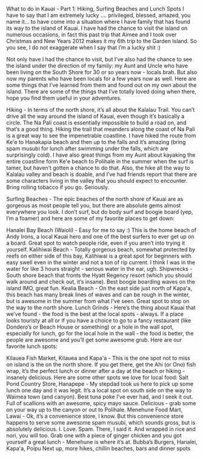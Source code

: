 What to do in Kauai - Part 1: Hiking, Surfing Beaches and Lunch Spots
I have to say that I am extremely lucky …. privileged, blessed, amazed, you name it… to have come into a situation where I have family that has found its way to the island of Kauai.  I have had the chance to visit the island on numerous occasions, in fact this past trip that Aimee and I took over Christmas and New Years 2012 makes it my 6th trip to the Garden Island.  So you see, I do not exaggerate when I say that I’m a lucky shit :)  

Not only have I had the chance to visit, but I’ve also had the chance to see the island under the direction of my family: my Aunt and Uncle who have been living on the South Shore for 30 or so years now - locals brah.  But also now my parents who have been locals for a few years now as well.  Here are some things that I’ve learned from them and found out on my own about the island.  There are some of the things that I’ve totally loved doing when there, hope you find them useful in your adventures.

Hiking - In terms of the north shore, it’s all about the Kalalau Trail.  You can’t drive all the way around the island of Kauai, even though it’s basically a circle. The Na Pali coast is essentially impossible to build a road on, and that’s a good thing.  Hiking the trail that meanders along the coast of Na Pali is a great way to see the impenetrable coastline. I have hiked the route from Ke'e to Hanakapia beach and then up to the falls and it’s amazing (bring spam musubi for lunch after swimming under the falls, which are surprisingly cold).  I have also great things from my Aunt about kayaking the entire coastline form Ke'e beach to Polihale in the summer when the surf is tamer, but haven’t gotten a chance to do that.  Also, the hike all the way to Kalalau valley and beach is doable, and I’ve had friends report that there are some characters living in the valley that you should expect to encounter.  Bring rolling tobacco if you go.  Seriously.

Surfing Beaches - The epic beaches of the north shore of Kauai are as gorgeous as most people tell you, but there are absolute gems almost everywhere you look.  I don’t surf, but do body surf and boogie board (yep, I’m a foamer) and here are some of my favorite places to get down:

Hanalei Bay Beach (Waioli) - Easy for me to say :)  This is the home beach of Andy Irons, a local Kauai hero and one of the best surfers to ever get up on a board.  Great spot to watch people ride, even if you aren’t into trying it yourself.
Kalihiwai Beach - Totally gorgeous beach, somewhat protected by reefs on either side of this bay, Kalihiwai is a great spot for beginners with easy swell even in the winter and not a ton of rip current.  I think I was in the water for like 3 hours straight - serious water in the ear, ugh.
Shipwrecks - South shore beach that fronts the Hyatt Regency resort (which you should walk around and check out, it’s insane).  Best boogie boarding waves on the island IMO, great fun.
Kealia Beach - On the east side just north of Kapa'a, this beach has many break lines of waves and can be rough in the winter, but is awesome in the summer from what I’ve seen.  Great spot to stop on the way to the north shore.
Lunch Grinds - Here’s the thing about Kauai that we’ve found - the food is the best at the local spots - always.  If a place looks touristy at all or if you have a choice to go to a fancy restaurant (like Dondero’s or Beach House or something) or a hole in the wall spot, especially for lunch, go for the local hole in the wall - the food is better, the people are awesome and you’ll get some awesome grub.  Here are our favorite lunch spots:

Kilauea Fish Market, Kilauea and Kapa'a - This is the one spot not to miss on island is the on the north shore.  If you get there, get the Ahi (or Ono) fish wrap, it’s the perfect lunch or dinner after a day at the beach or hiking - insanely delicious.  Here are some other spots we love for local food:
Salt Pond Country Store, Hanapepe - My stepdad took us here to pick up some lunch one day and it was legit.  It’s a local spot on south side on the way to Waimea town (and canyon).  Best tuna poke I’ve ever had, and I seek it out.  Full of scallions with an awesome, spicy mayo sauce.  Delicious - grab some on your way up to the canyon or out to Polihale.
Menehune Food Mart, Lawai - Ok, it’s a convenience store, I know.  But this convenience store happens to serve some awesome spam musubi, which sounds gross, but is absolutely delicious.  I. Love. Spam.  There, I said it.  And wrapped in rice and nori, you will too.  Grab one with a piece of ginger chicken and you got yourself a great lunch - Menehune is where it’s at.
Bubba’s Burgers, Hanalei, Kapa'a, Poipu
Next up, more hikes, chillin beaches, bars and dinner spots
